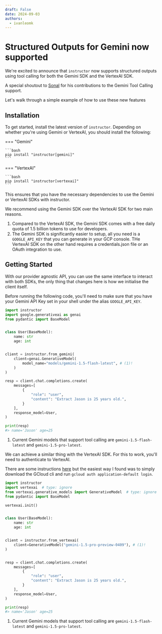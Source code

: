 ```yaml
---
draft: False
date: 2024-09-03
authors:
  - ivanleomk
---
```


# Structured Outputs for Gemini now supported

We're excited to announce that `instructor` now supports structured outputs using tool calling for both the Gemini SDK and the VertexAI SDK.

A special shoutout to [Sonal](https://x.com/sonalsaldanha) for his contributions to the Gemini Tool Calling support.

Let's walk through a simple example of how to use these new features

## Installation

To get started, install the latest version of `instructor`. Depending on whether you're using Gemini or VertexAI, you should install the following:

=== "Gemini"

    ```bash
    pip install "instructor[gemini]"
    ```

=== "VertexAI"

    ```bash
    pip install "instructor[vertexai]"
    ```

This ensures that you have the necessary dependencies to use the Gemini or VertexAI SDKs with instructor.

We recommend using the Gemini SDK over the VertexAI SDK for two main reasons.

1. Compared to the VertexAI SDK, the Gemini SDK comes with a free daily quota of 1.5 billion tokens to use for developers.
2. The Gemini SDK is significantly easier to setup, all you need is a `GOOGLE_API_KEY` that you can generate in your GCP console. THe VertexAI SDK on the other hand requires a credentials.json file or an OAuth integration to use.

## Getting Started

With our provider agnostic API, you can use the same interface to interact with both SDKs, the only thing that changes here is how we initialise the client itself.

Before running the following code, you'll need to make sure that you have your Gemini API Key set in your shell under the alias `GOOGLE_API_KEY`.

```python
import instructor
import google.generativeai as genai
from pydantic import BaseModel


class User(BaseModel):
    name: str
    age: int


client = instructor.from_gemini(
    client=genai.GenerativeModel(
        model_name="models/gemini-1.5-flash-latest", # (1)!
    )
)

resp = client.chat.completions.create(
    messages=[
        {
            "role": "user",
            "content": "Extract Jason is 25 years old.",
        }
    ],
    response_model=User,
)

print(resp)
#> name='Jason' age=25
```

1. Current Gemini models that support tool calling are `gemini-1.5-flash-latest` and `gemini-1.5-pro-latest`.

We can achieve a similar thing with the VertexAI SDK. For this to work, you'll need to authenticate to VertexAI.

There are some instructions [here](https://cloud.google.com/vertex-ai/docs/authentication) but the easiest way I found was to simply download the GCloud cli and run `gcloud auth application-default login`.

```python
import instructor
import vertexai  # type: ignore
from vertexai.generative_models import GenerativeModel  # type: ignore
from pydantic import BaseModel

vertexai.init()


class User(BaseModel):
    name: str
    age: int


client = instructor.from_vertexai(
    client=GenerativeModel("gemini-1.5-pro-preview-0409"), # (1)!
)


resp = client.chat.completions.create(
    messages=[
        {
            "role": "user",
            "content": "Extract Jason is 25 years old.",
        }
    ],
    response_model=User,
)

print(resp)
#> name='Jason' age=25
```

1. Current Gemini models that support tool calling are `gemini-1.5-flash-latest` and `gemini-1.5-pro-latest`.
